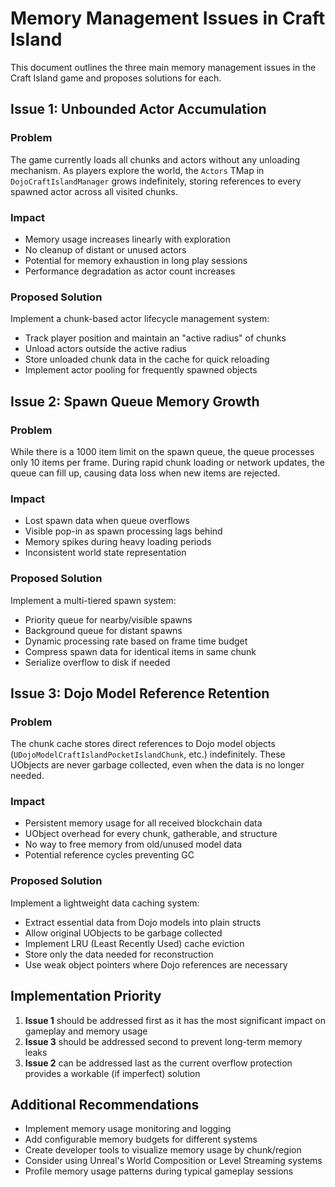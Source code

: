 # Memory Management Issues in Craft Island

This document outlines the three main memory management issues in the Craft Island game and proposes solutions for each.

## Issue 1: Unbounded Actor Accumulation

### Problem
The game currently loads all chunks and actors without any unloading mechanism. As players explore the world, the `Actors` TMap in `DojoCraftIslandManager` grows indefinitely, storing references to every spawned actor across all visited chunks.

### Impact
- Memory usage increases linearly with exploration
- No cleanup of distant or unused actors
- Potential for memory exhaustion in long play sessions
- Performance degradation as actor count increases

### Proposed Solution
Implement a chunk-based actor lifecycle management system:
- Track player position and maintain an "active radius" of chunks
- Unload actors outside the active radius
- Store unloaded chunk data in the cache for quick reloading
- Implement actor pooling for frequently spawned objects

## Issue 2: Spawn Queue Memory Growth

### Problem
While there is a 1000 item limit on the spawn queue, the queue processes only 10 items per frame. During rapid chunk loading or network updates, the queue can fill up, causing data loss when new items are rejected.

### Impact
- Lost spawn data when queue overflows
- Visible pop-in as spawn processing lags behind
- Memory spikes during heavy loading periods
- Inconsistent world state representation

### Proposed Solution
Implement a multi-tiered spawn system:
- Priority queue for nearby/visible spawns
- Background queue for distant spawns
- Dynamic processing rate based on frame time budget
- Compress spawn data for identical items in same chunk
- Serialize overflow to disk if needed

## Issue 3: Dojo Model Reference Retention

### Problem
The chunk cache stores direct references to Dojo model objects (`UDojoModelCraftIslandPocketIslandChunk`, etc.) indefinitely. These UObjects are never garbage collected, even when the data is no longer needed.

### Impact
- Persistent memory usage for all received blockchain data
- UObject overhead for every chunk, gatherable, and structure
- No way to free memory from old/unused model data
- Potential reference cycles preventing GC

### Proposed Solution
Implement a lightweight data caching system:
- Extract essential data from Dojo models into plain structs
- Allow original UObjects to be garbage collected
- Implement LRU (Least Recently Used) cache eviction
- Store only the data needed for reconstruction
- Use weak object pointers where Dojo references are necessary

## Implementation Priority

1. **Issue 1** should be addressed first as it has the most significant impact on gameplay and memory usage
2. **Issue 3** should be addressed second to prevent long-term memory leaks
3. **Issue 2** can be addressed last as the current overflow protection provides a workable (if imperfect) solution

## Additional Recommendations

- Implement memory usage monitoring and logging
- Add configurable memory budgets for different systems
- Create developer tools to visualize memory usage by chunk/region
- Consider using Unreal's World Composition or Level Streaming systems
- Profile memory usage patterns during typical gameplay sessions